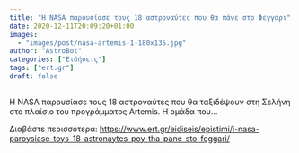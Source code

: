 ```yaml
---
title: "Η NASA παρουσίασε τους 18 αστροναύτες που θα πάνε στο Φεγγάρι"
date: 2020-12-11T20:09:20+01:00
images:
  - "images/post/nasa-artemis-1-180x135.jpg"
author: "AstroBot"
categories: ["Ειδήσεις"]
tags: ["ert.gr"]
draft: false
---
```


Η NASA παρουσίασε τους 18 αστροναύτες που θα ταξιδέψουν στη Σελήνη στο πλαίσιο του προγράμματος Artemis. Η ομάδα που...

Διαβάστε περισσότερα: https://www.ert.gr/eidiseis/epistimi/i-nasa-paroysiase-toys-18-astronaytes-poy-tha-pane-sto-feggari/
